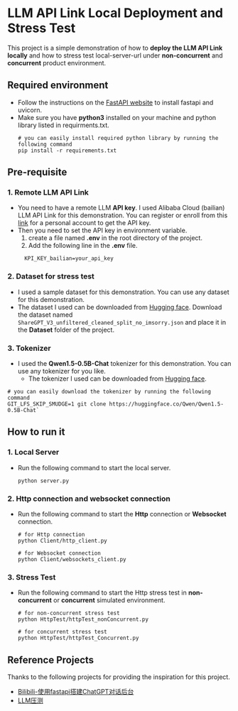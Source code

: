 # LLM API Link Local Deployment and Stress Test
This project is a simple demonstration of how to **deploy the LLM API Link locally** and how to stress test local-server-url under **non-concurrent** and **concurrent** product environment.
## Required environment
- Follow the instructions on the [FastAPI website](https://fastapi.tiangolo.com/zh/tutorial/) to install fastapi and uvicorn.
- Make sure you have **python3** installed on your machine and python library listed in requirments.txt.
    ```shell
    # you can easily install required python library by running the following command
    pip install -r requirements.txt
    ```
## Pre-requisite
### 1. Remote LLM API Link
- You need to have a remote LLM **API key**. I used Alibaba Cloud (bailian) LLM API Link for this demonstration. 
You can register or enroll from this [link](https://www.aliyun.com/product/bailian) for a personal account to get the API key.
- Then you need to set the API key in environment variable.
  1. create a file named **.env** in the root directory of the project.
  2. Add the following line in the **.env** file.
  ```
    KPI_KEY_bailian=your_api_key
  ```
### 2. Dataset for stress test
- I used a sample dataset for this demonstration. You can use any dataset for this demonstration.
- The dataset I used can be downloaded from [Hugging face](https://huggingface.co/datasets/anon8231489123/ShareGPT_Vicuna_unfiltered/tree/main).
Download the dataset named ```ShareGPT_V3_unfiltered_cleaned_split_no_imsorry.json``` and place it in the **Dataset** folder of the project.
### 3. Tokenizer
  - I used the **Qwen1.5-0.5B-Chat** tokenizer for this demonstration. You can use any tokenizer for you like.
    - The tokenizer I used can be downloaded from [Hugging face](https://huggingface.co/Qwen/Qwen1.5-0.5B-Chat).
  ```shell
  # you can easily download the tokenizer by running the following command
  GIT_LFS_SKIP_SMUDGE=1 git clone https://huggingface.co/Qwen/Qwen1.5-0.5B-Chat`
  ```
## How to run it
### 1. Local Server
- Run the following command to start the local server.
    ```shell
    python server.py
    ```
### 2. Http connection and websocket connection
- Run the following command to start the **Http** connection or **Websocket** connection.
    ```shell
    # for Http connection
    python Client/http_client.py
    ```
    ```shell
    # for Websocket connection
    python Client/websockets_client.py
    ```
### 3. Stress Test
- Run the following command to start the Http stress test in **non-concurrent** or **concurrent** simulated environment.
    ```shell
    # for non-concurrent stress test
    python HttpTest/httpTest_nonConcurrent.py
    ```
    ```shell
    # for concurrent stress test
    python HttpTest/httpTest_Concurrent.py
    ```
## Reference Projects
Thanks to the following projects for providing the inspiration for this project.
- [Bilibili-使用fastapi搭建ChatGPT对话后台](https://www.bilibili.com/video/BV18L41117Dn/?vd_source=e08457a124beb689f3883e51b8aa43a5)
- [LLM压测](https://blog.csdn.net/liuzhenghua66/article/details/139332747)
